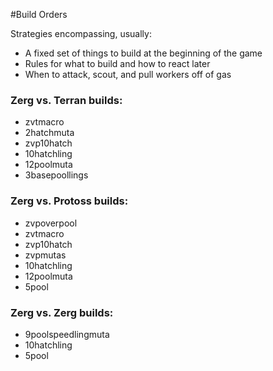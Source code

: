 #Build Orders

Strategies encompassing, usually:
- A fixed set of things to build at the beginning of the game
- Rules for what to build and how to react later
- When to attack, scout, and pull workers off of gas

### Zerg vs. Terran builds:
- zvtmacro
- 2hatchmuta
- zvp10hatch
- 10hatchling
- 12poolmuta
- 3basepoollings

### Zerg vs. Protoss builds:
- zvpoverpool
- zvtmacro
- zvp10hatch
- zvpmutas
- 10hatchling
- 12poolmuta
- 5pool

### Zerg vs. Zerg builds:
- 9poolspeedlingmuta
- 10hatchling
- 5pool
